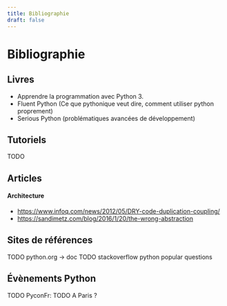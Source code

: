 ```yaml
---
title: Bibliographie
draft: false
---
```


# Bibliographie

## Livres

- Apprendre la programmation avec Python 3.
- Fluent Python (Ce que pythonique veut dire, comment utiliser python proprement)
- Serious Python (problématiques avancées de développement)

## Tutoriels

TODO

## Articles

#### Architecture
- https://www.infoq.com/news/2012/05/DRY-code-duplication-coupling/
- https://sandimetz.com/blog/2016/1/20/the-wrong-abstraction

## Sites de références
TODO python.org -> doc
TODO stackoverflow python popular questions

## Évènements Python

TODO PyconFr: 
TODO A Paris ?